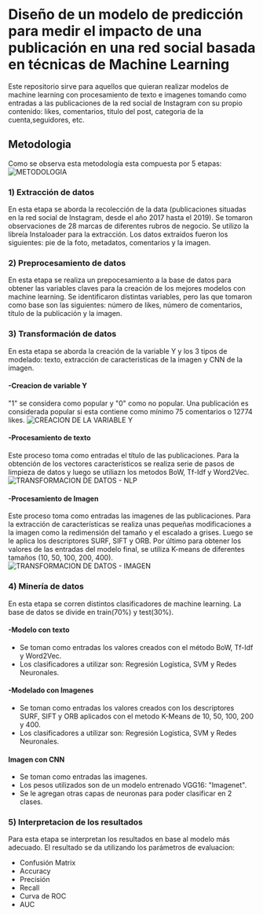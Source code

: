 # Diseño de un modelo de predicción para medir el impacto de una publicación en una red social basada en técnicas de Machine Learning
Este repositorio sirve para aquellos que quieran realizar modelos de machine learning con procesamiento de texto e imagenes tomando como entradas a las publicaciones de la red social de Instagram con su propio contenido: likes, comentarios, titulo del post, categoria de la cuenta,seguidores, etc.
## Metodologia
Como se observa esta metodología esta compuesta por 5 etapas:
![METODOLOGIA](https://user-images.githubusercontent.com/60902706/74689257-79521700-51a8-11ea-80c3-7e1cf6a55d9d.PNG)
### 1) Extracción de datos
En esta etapa se aborda la recolección de la data (publicaciones situadas en la red social de Instagram, desde el año 2017 hasta el 2019). Se tomaron observaciones de 28 marcas de diferentes rubros de negocio. Se utilizo la libreía Instaloader para la extracción. Los datos extraidos fueron los siguientes: pie de la foto, metadatos, comentarios y la imagen.
### 2) Preprocesamiento de datos
En esta etapa se realiza un prepocesamiento a la base de datos para obtener las variables claves para la creación de los mejores modelos con machine learning. Se identificaron distintas variables, pero las que tomaron como base son las siguientes: número de likes, número de comentarios, título de la publicación y la imagen.
### 3) Transformación de datos
En esta etapa se aborda la creación de la variable Y y los 3 tipos de modelado: texto, extracción de caracteristicas de la imagen y CNN de la imagen.
#### -Creacion de variable Y
"1" se considera como popular y "0" como no popular.
Una publicación es considerada popular si esta contiene como mínimo 75 comentarios o 12774 likes.
![CREACION DE LA VARIABLE Y](https://user-images.githubusercontent.com/60902706/74692027-65f87900-51b3-11ea-9dfa-e64dd03d4af8.png)
#### -Procesamiento de texto
Este proceso toma como entradas el título de las publicaciones. Para la obtención de los vectores característicos se realiza serie de pasos de limpieza de datos y luego se utiliazn los metodos BoW, Tf-Idf y Word2Vec.
![TRANSFORMACION DE DATOS - NLP](https://user-images.githubusercontent.com/60902706/74692260-65acad80-51b4-11ea-85d0-a5257dcc7fb6.PNG)
#### -Procesamiento de Imagen
Este proceso toma como entradas las imagenes de las publicaciones. Para la extracción de características se realiza unas pequeñas modificaciones a la imagen como la redimensión del tamaño y el escalado a grises. Luego se le aplica los descriptores SURF, SIFT y ORB. Por último para obtener los valores de las entradas del modelo final, se utiliza K-means de diferentes tamaños (10, 50, 100, 200, 400).
![TRANSFORMACION DE DATOS - IMAGEN](https://user-images.githubusercontent.com/60902706/74692940-8b878180-51b7-11ea-8134-5a287f6a54c8.png)
### 4) Minería de datos
En esta etapa se corren distintos clasificadores de machine learning. La base de datos se divide en train(70%) y test(30%).
#### -Modelo con texto
- Se toman como entradas los valores creados con el método BoW, Tf-Idf y Word2Vec.
- Los clasificadores a utilizar son: Regresión Logística, SVM y Redes Neuronales.
#### -Modelado con Imagenes
- Se toman como entradas los valores creados con los descriptores SURF, SIFT y ORB aplicados con el metodo K-Means de 10, 50, 100, 200 y 400.
- Los clasificadores a utilizar son: Regresión Logística, SVM y Redes Neuronales.
#### Imagen con CNN
- Se toman como entradas las imagenes.
- Los pesos utilizados son de un modelo entrenado VGG16: "Imagenet".
- Se le agregan otras capas de neuronas para poder clasificar en 2 clases.
### 5) Interpretacion de los resultados
Para esta etapa se interpretan los resultados en base al modelo más adecuado. El resultado se da utilizando los parámetros de evaluacion:
- Confusión Matrix
- Accuracy
- Precisión
- Recall
- Curva de ROC
- AUC
